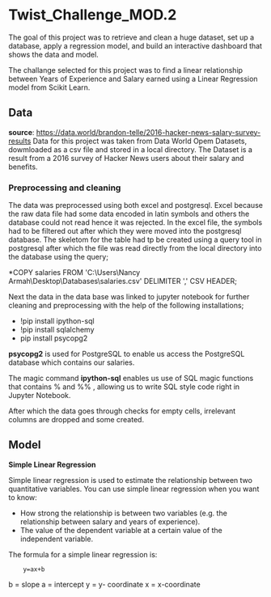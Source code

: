 # Twist_Challenge_MOD.2

The goal of this project was to retrieve and clean a huge dataset, set up a database, apply a regression model, and build an interactive dashboard that shows the data and model. 

The challange selected for this project was to find a linear relationship between Years of Experience and Salary earned using a Linear Regression model from Scikit Learn. 

## Data

**source**: https://data.world/brandon-telle/2016-hacker-news-salary-survey-results
Data for this project was taken from Data World Opem Datasets, dowmloaded as a csv file and stored in a local directory. The Dataset is a result from a 2016 survey of Hacker News users about their salary and benefits.

### Preprocessing and cleaning

The data was preprocessed using both excel and postgresql. Excel because the raw data file had some data encoded in latin symbols and others the database could not read hence it was rejected.  In the excel file, the symbols had to be filtered out after which they were moved into the postgresql database. The skeletom for the table had tp be created using a query tool in postgresql after which the file was read directly from the local directory into the database using the query;

*COPY salaries FROM 'C:\Users\Nancy Armah\Desktop\Databases\salaries.csv' DELIMITER ',' CSV HEADER;

Next the data in the data base was linked to jupyter notebook for further cleaning and preprocessing with the help of the following installations;
* !pip install ipython-sql
* !pip install sqlalchemy
* pip install psycopg2

**psycopg2** is used for PostgreSQL to enable us access the PostgreSQL database which contains our salaries.

The magic command **ipython-sql** enables us use of SQL magic functions that contains % and %% , allowing us to write SQL style code right in Jupyter Notebook.

After which the data goes through checks for empty cells, irrelevant columns are dropped and some created.

## Model

**Simple Linear Regression**

Simple linear regression is used to estimate the relationship between two quantitative variables. You can use simple linear regression when you want to know:

* How strong the relationship is between two variables (e.g. the relationship between salary and years of experience).
* The value of the dependent variable at a certain value of the independent variable.

The formula for a simple linear regression is:

        y=ax+b


b = slope
a = intercept
y = y- coordinate
x = x-coordinate


